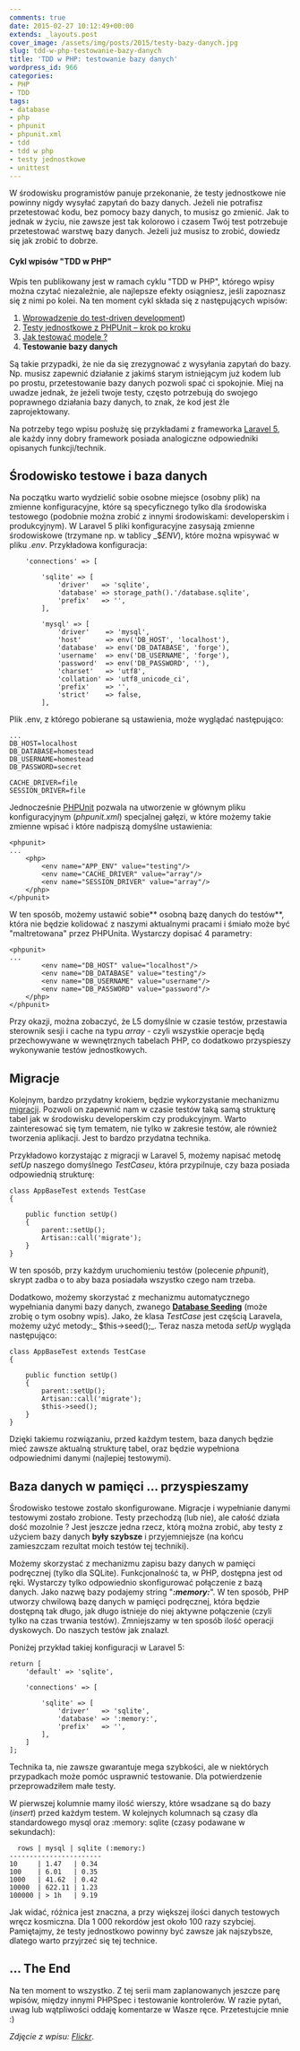```yaml
---
comments: true
date: 2015-02-27 10:12:49+00:00
extends: _layouts.post
cover_image: /assets/img/posts/2015/testy-bazy-danych.jpg
slug: tdd-w-php-testowanie-bazy-danych
title: 'TDD w PHP: testowanie bazy danych'
wordpress_id: 966
categories:
- PHP
- TDD
tags:
- database
- php
- phpunit
- phpunit.xml
- tdd
- tdd w php
- testy jednostkowe
- unittest
---
```


W środowisku programistów panuje przekonanie, że testy jednostkowe nie powinny nigdy wysyłać zapytań do bazy danych. Jeżeli nie potrafisz przetestować kodu, bez pomocy bazy danych, to musisz go zmienić. Jak to jednak w życiu, nie zawsze jest tak kolorowo i czasem Twój test potrzebuje przetestować warstwę bazy danych. Jeżeli już musisz to zrobić, dowiedz się jak zrobić to dobrze.<!-- more -->

<div class="shadow-md p-4 bg-yellow-lighter">

<h4>Cykl wpisów "TDD w PHP"</h4>

Wpis ten publikowany jest w ramach cyklu "TDD w PHP", którego wpisy można czytać niezależnie, ale najlepsze efekty osiągniesz, jeśli zapoznasz się z nimi po kolei. Na ten moment cykl składa się z następujących wpisów:

<ol>
  <li><a href="http://itcraftsman.pl/tdd-w-php-wprowadzenie-do-test-driven-development">Wprowadzenie do test-driven development</a>)</li>	
  <li><a href="http://itcraftsman.pl/tdd-w-php-testy-jednostkowe-z-phpunit-krok-po-kroku">Testy jednostkowe z PHPUnit – krok po kroku</a></li>
  <li><a href="http://itcraftsman.pl/tdd-w-php-jak-testowac-modele">Jak testować modele ?</a></li>	
  <li><strong>Testowanie bazy danych</strong></li>
<ol>
</div>

Są takie przypadki, że nie da się zrezygnować z wysyłania zapytań do bazy. Np. musisz zapewnić działanie z jakimś starym istniejącym już kodem lub po prostu, przetestowanie bazy danych pozwoli spać ci spokojnie. Miej na uwadze jednak, że jeżeli twoje testy, często potrzebują do swojego poprawnego działania bazy danych, to znak, że kod jest źle zaprojektowany.

Na potrzeby tego wpisu posłużę się przykładami z frameworka [Laravel 5](http://laravel.com/), ale każdy inny dobry framework posiada analogiczne odpowiedniki opisanych funkcji/technik.

## Środowisko testowe i baza danych

Na początku warto wydzielić sobie osobne miejsce (osobny plik) na zmienne konfiguracyjne, które są specyficznego tylko dla środowiska testowego (podobnie można zrobić z innymi środowiskami: developerskim i produkcyjnym). W Laravel 5 pliki konfiguracyjne zasysają zmienne środowiskowe (trzymane np. w tablicy _$_ENV_), które można wpisywać w pliku _.env_. Przykładowa konfiguracja:

```
	'connections' => [

		'sqlite' => [
			'driver'   => 'sqlite',
			'database' => storage_path().'/database.sqlite',
			'prefix'   => '',
		],

		'mysql' => [
			'driver'    => 'mysql',
			'host'      => env('DB_HOST', 'localhost'),
			'database'  => env('DB_DATABASE', 'forge'),
			'username'  => env('DB_USERNAME', 'forge'),
			'password'  => env('DB_PASSWORD', ''),
			'charset'   => 'utf8',
			'collation' => 'utf8_unicode_ci',
			'prefix'    => '',
			'strict'    => false,
		],
```

Plik .env, z którego pobierane są ustawienia, może wyglądać następująco: 

```
...
DB_HOST=localhost
DB_DATABASE=homestead
DB_USERNAME=homestead
DB_PASSWORD=secret

CACHE_DRIVER=file
SESSION_DRIVER=file
```

Jednocześnie [PHPUnit](http://itcraftsman.pl/tdd-w-php-testy-jednostkowe-z-phpunit-krok-po-kroku/) pozwala na utworzenie w głównym pliku konfiguracyjnym (_phpunit.xml_) specjalnej gałęzi, w które możemy takie zmienne wpisać i które nadpiszą domyślne ustawienia:

```
<phpunit>
...
    <php>
        <env name="APP_ENV" value="testing"/>
        <env name="CACHE_DRIVER" value="array"/>
        <env name="SESSION_DRIVER" value="array"/>
    </php>
</phpunit>
```

W ten sposób, możemy ustawić sobie** osobną bazę danych do testów**, która nie będzie kolidować z naszymi aktualnymi pracami i śmiało może być "maltretowana" przez PHPUnita. Wystarczy dopisać 4 parametry:

```
<phpunit>
...
        <env name="DB_HOST" value="localhost"/>
        <env name="DB_DATABASE" value="testing"/>
        <env name="DB_USERNAME" value="username"/>
        <env name="DB_PASSWORD" value="password"/>
    </php>
</phpunit>
```

Przy okazji, można zobaczyć, że L5 domyślnie w czasie testów, przestawia sterownik sesji i cache na typu _array_ - czyli wszystkie operacje będą przechowywane w wewnętrznych tabelach PHP, co dodatkowo przyspieszy wykonywanie testów jednostkowych.

## Migracje

Kolejnym, bardzo przydatny krokiem, będzie wykorzystanie mechanizmu [migracji](http://itcraftsman.pl/migrowanie-bazy-danych-laravel-migrations/). Pozwoli on zapewnić nam w czasie testów taką samą strukturę tabel jak w środowisku developerskim czy produkcyjnym. Warto zainteresować się tym tematem, nie tylko w zakresie testów, ale również tworzenia aplikacji. Jest to bardzo przydatna technika.

Przykładowo korzystając z migracji w Laravel 5, możemy napisać metodę _setUp_ naszego domyślnego _TestCaseu_, która przypilnuje, czy baza posiada odpowiednią strukturę:

```
class AppBaseTest extends TestCase
{

    public function setUp()
    {
        parent::setUp();
        Artisan::call('migrate');
    }
}
```

W ten sposób, przy każdym uruchomieniu testów (polecenie _phpunit_), skrypt zadba o to aby baza posiadała wszystko czego nam trzeba. 

Dodatkowo, możemy skorzystać z mechanizmu automatycznego wypełniania danymi bazy danych, zwanego [**Database Seeding**](http://laravel.com/docs/5.0/migrations#database-seeding) (może zrobię o tym osobny wpis). Jako, że klasa _TestCase_ jest częścią Laravela, możemy użyć metody:_ $this->seed();_. Teraz nasza metoda _setUp_ wygląda następująco:

```
class AppBaseTest extends TestCase
{

    public function setUp()
    {
        parent::setUp();
        Artisan::call('migrate');
        $this->seed();
    }
}
```

Dzięki takiemu rozwiązaniu, przed każdym testem, baza danych będzie mieć zawsze aktualną strukturę tabel, oraz będzie wypełniona odpowiednimi danymi (najlepiej testowymi).

## Baza danych w pamięci ... przyspieszamy

Środowisko testowe zostało skonfigurowane. Migracje i wypełnianie danymi testowymi zostało zrobione. Testy przechodzą (lub nie), ale całość działa dość mozolnie ? Jest jeszcze jedna rzecz, którą można zrobić, aby testy z użyciem bazy danych **były szybsze** i przyjemniejsze (na końcu zamieszczam rezultat moich testów tej techniki).

Możemy skorzystać z mechanizmu zapisu bazy danych w pamięci podręcznej (tylko dla SQLite). Funkcjonalność ta, w PHP, dostępna jest od ręki. Wystarczy tylko odpowiednio skonfigurować połączenie z bazą danych. Jako nazwę bazy podajemy string "_**:memory:**_". W ten sposób, PHP utworzy chwilową bazę danych w pamięci podręcznej, która będzie dostępną tak długo, jak długo istnieje do niej aktywne połączenie (czyli tylko na czas trwania testów). Zmniejszamy w ten sposób ilość operacji dyskowych. Do naszych testów jak znalazł.

Poniżej przykład takiej konfiguracji w Laravel 5:

```
return [
	'default' => 'sqlite',

	'connections' => [

		'sqlite' => [
			'driver'   => 'sqlite',
			'database' => ':memory:',
			'prefix'   => '',
		],
    ]
];
```

Technika ta, nie zawsze gwarantuje mega szybkości, ale w niektórych przypadkach może pomóc usprawnić testowanie. Dla potwierdzenie przeprowadziłem małe testy. 

W pierwszej kolumnie mamy ilość wierszy, które wsadzane są do bazy (_insert_) przed każdym testem. W kolejnych kolumnach są czasy dla standardowego mysql oraz :memory: sqlite (czasy podawane w sekundach):

```
  rows | mysql | sqlite (:memory:)
-----------------------
10     | 1.47   | 0.34
100    | 6.01   | 0.35
1000   | 41.62  | 0.42
10000  | 622.11 | 1.23
100000 | > 1h   | 9.19
```

Jak widać, różnica jest znaczna, a przy większej ilości danych testowych wręcz kosmiczna. Dla 1 000 rekordów jest około 100 razy szybciej. Pamiętajmy, że testy jednostkowo powinny być zawsze jak najszybsze, dlatego warto przyjrzeć się tej technice.


## ... The End

Na ten moment to wszystko. Z tej serii mam zaplanowanych jeszcze parę wpisów, między innymi PHPSpec i testowanie kontrolerów. W razie pytań, uwag lub wątpliwości oddaję komentarze w Wasze ręce. Przetestujcie mnie :)

*Zdjęcie z wpisu: [Flickr](https://www.flickr.com/photos/shindotv/3835365695)*.
